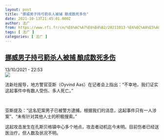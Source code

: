 ```yaml
---
layout: post
title: "挪威男子持弓箭杀人被捕 酿成数死多伤"
date: 2021-10-13T21:45:01.000Z
author: 法广
from: https://www.rfi.fr/cn/%E6%AC%A7%E6%B4%B2/20211013-%E6%8C%AA%E5%A8%81%E7%94%B7%E5%AD%90%E6%8C%81%E5%BC%93%E7%AE%AD%E6%9D%80%E4%BA%BA%E8%A2%AB%E6%8D%95-%E9%85%BF%E6%88%90%E6%95%B0%E6%AD%BB%E5%A4%9A%E4%BC%A4
tags: [ 法广 ]
categories: [ 法广 ]
---
```

<!--1634161501000-->
[挪威男子持弓箭杀人被捕 酿成数死多伤](https://www.rfi.fr/cn/%E6%AC%A7%E6%B4%B2/20211013-%E6%8C%AA%E5%A8%81%E7%94%B7%E5%AD%90%E6%8C%81%E5%BC%93%E7%AE%AD%E6%9D%80%E4%BA%BA%E8%A2%AB%E6%8D%95-%E9%85%BF%E6%88%90%E6%95%B0%E6%AD%BB%E5%A4%9A%E4%BC%A4)
------

<div>
<div>13/10/2021 - 22:53</div><img src="https://s.rfi.fr/media/display/184e0c2a-2c67-11ec-a33b-005056bfb2b6/EMUF2GUTVNGDTH5Q4PDFAQ7OYA.png"><div >                    <p>法新社报导，地方警官亚斯（Oyvind Aas）在记者会上指出：“不幸地，我们证实这起事件中有数人受伤、多人死亡。”</p><p> </p><p>亚斯提及：“这名犯案男子已被警方逮捕，根据我们的消息，这起事件只有一人涉案”、“未有针对其他人士的积极搜索。”</p><p>这起攻击发生在孔斯贝格镇中心多个地点，攻击者动机迄今未明。目前伤者已经送医治疗，但人数及状况不明。</p>                                            <div data-selfpromo-newsletter>    </div>    <div data-selfpromo-app>    </div>                </div>
</div>
